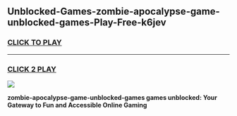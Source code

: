 
## Unblocked-Games-zombie-apocalypse-game-unblocked-games-Play-Free-k6jev
<h3>
<a href="https://premium76.site?title=zombie-apocalypse-game-unblocked-games&ref=20A">CLICK TO PLAY</a></h3>
<hr>

<h3>
<a href="https://premium76.site?title=zombie-apocalypse-game-unblocked-games&ref=20A">CLICK 2 PLAY</a>
  
</h3>

<a href="https://premium76.site?title=zombie-apocalypse-game-unblocked-games&ref=20A"><img src="https://clearcache.store/games.png"></a>


**zombie-apocalypse-game-unblocked-games games unblocked: Your Gateway to Fun and Accessible Online Gaming**
